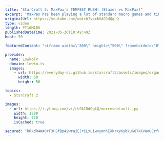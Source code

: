 ```yaml
---
title: "StarCraft 2: MaxPax's TEMPEST RUSH! (Elazer vs MaxPax)"
excerpt: "MaxPax has been playing a lot of standard macro games and timing attacks recently in StarCraft 2. In this match against Elazer however, he brings out a seemingly random but pretty clever Tempest rush.   Creighton's Twitch channel: https://www.twitch.tv/creightonolsen  Support my work on Patreon: http://www.patreon.com/lowkotv"
originalUrl: https://youtube.com/watch?v=cb9ACDdQgLQ
type: video
length: PT16M10S
publishedDateTime: 2021-05-20T10:49:49Z
heat: 50

featuredContent: "<iframe width=\"800\" height=\"500\" frameborder=\"0\" src=\"https://www.youtube.com/embed/cb9ACDdQgLQ\" allow=\"accelerometer; autoplay; encrypted-media; gyroscope; picture-in-picture\" allowfullscreen></iframe>"

provider:
  name: LowkoTV
  domain: lowko.tv
  images:
    - url: https://everyday-cc.github.io/starcraft2/assets/images/organizations/lowko.tv-50x50.jpg
      width: 50
      height: 50

topics:
  - StarCraft 2

images:
  - url: https://i.ytimg.com/vi/cb9ACDdQgLQ/maxresdefault.jpg
    width: 1280
    height: 720
    isCached: true

secured: "kRkdR4WA0rF3HSfBp42wrajEJriLxLiwvymnhEXkrxy6ybkUG87kKVAoUErfchyr6pYEL2gJGuf4equlM+ek77MUpRkxyuMIqCcjK1OYIxCxBBFO1cY3Ujf0HEhx7gbwE1KNCgRraSfkkYSAuCRuD+OLXQPLsMtBTPKgQRfF8ii9WeH2HMcNp2F+NNSEcxQXD2E6dvd4NtJdrPzHuQXEWafvP2xuam82BOBOHjcVPsfKv8Penn0rjzL9Vv+iB1eGpTJpJZRkN3dTFwBG87huBoeEuTFR24PBbi5GXdBY+Y9cKf8U3HHm9cmrC6hWz/hdI5MjlLg5w507F2yzmWrAqgIgdmDy8wOWiklcVv+vMP8uHwY6+FZoiEzSAugBzJ82wloSkRB9YomISdiGy98ykIBMhpbygrpYN2P8we7KaD8=;npfkimXICAeb7neBHPLxlQ=="
---
```


